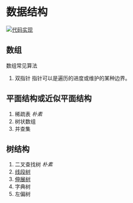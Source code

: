 # 数据结构

[![代码实现](https://img.shields.io/badge/repo-data--structure-informational)](https://github.com/lightyears1998/algorithm-code/tree/master/general/data-structure)

## 数组

数组常见算法

1. 双指针 指针可以是遍历的进度或维护的某种边界。

## 平面结构或近似平面结构

1. 稀疏表 *朴素*
2. 树状数组
3. 并查集

## 树结构

1. 二叉查找树 *朴素*
2. [线段树](segment-tree.md)
3. [伸展树](splay.md)
4. 字典树
5. 左偏树
